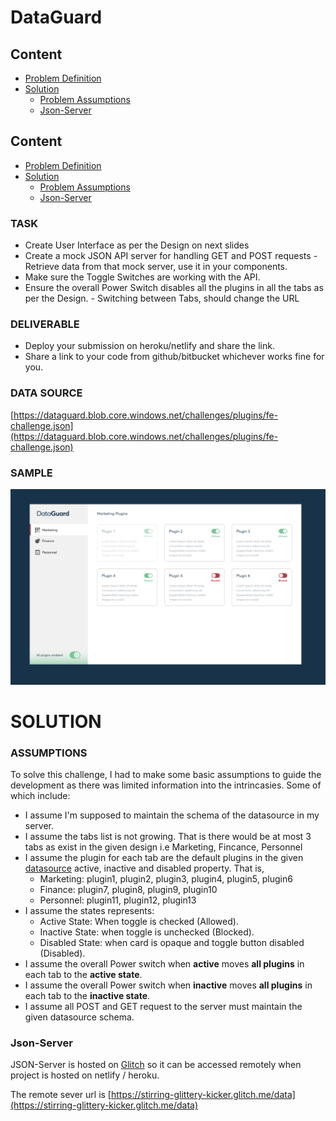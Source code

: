 # DataGuard 

## Content
- [Problem Definition](#TASK)
- [Solution](#solution)
  - [Problem Assumptions](#assumptions)
  - [Json-Server](#json-server)

## Content
- [Problem Definition](#TASK)
- [Solution](#solution)
  - [Problem Assumptions](#assumptions)
  - [Json-Server](#json-server)

### TASK 
- Create User Interface as per the Design on next slides 
- Create a mock JSON API server for handling GET and POST requests - Retrieve data from that mock server, use it in your components.  
- Make sure the Toggle Switches are working with the API. 
- Ensure the overall Power Switch disables all the plugins in all the tabs as per the Design. - Switching between Tabs, should change the URL

### DELIVERABLE 
- Deploy your submission on heroku/netlify and share the link. 
- Share a link to your code from github/bitbucket whichever works fine for you.

### DATA SOURCE 
[https://dataguard.blob.core.windows.net/challenges/plugins/fe-challenge.json](https://dataguard.blob.core.windows.net/challenges/plugins/fe-challenge.json)


### SAMPLE
![Sample](./src/assets/images/sample.png)

# SOLUTION

### ASSUMPTIONS
To solve this challenge, I had to make some basic assumptions to guide the development as there was limited information into the intrincasies. Some of which include: 

- I assume I'm supposed to maintain the schema of the datasource in my server. 
- I assume the tabs list is not growing. That is there would be at most 3 tabs as exist in the given design i.e Marketing, Fincance, Personnel
- I assume the plugin for each tab are the default plugins in the given [datasource](https://dataguard.blob.core.windows.net/challenges/plugins/fe-challenge.json) active, inactive and disabled property. That is,
  - Marketing: plugin1, plugin2, plugin3, plugin4, plugin5, plugin6
  - Finance: plugin7, plugin8, plugin9, plugin10
  - Personnel: plugin11, plugin12, plugin13
- I assume the states represents:
  - Active State: When toggle is checked (Allowed).
  - Inactive State: when toggle is unchecked (Blocked).
  - Disabled State: when card is opaque and toggle button disabled (Disabled).
- I assume the overall Power switch when **active** moves **all plugins** in each tab to the **active state**.
- I assume the overall Power switch when **inactive** moves **all plugins** in each tab to the **inactive state**.
- I assume all POST and GET request to the server must maintain the given datasource schema.

### Json-Server
JSON-Server is hosted on [Glitch](https://glitch.com/edit/#!/stirring-glittery-kicker?path=README.md%3A1%3A0) so it can be accessed remotely when project is hosted on netlify / heroku.

The remote sever url is [https://stirring-glittery-kicker.glitch.me/data](https://stirring-glittery-kicker.glitch.me/data)
